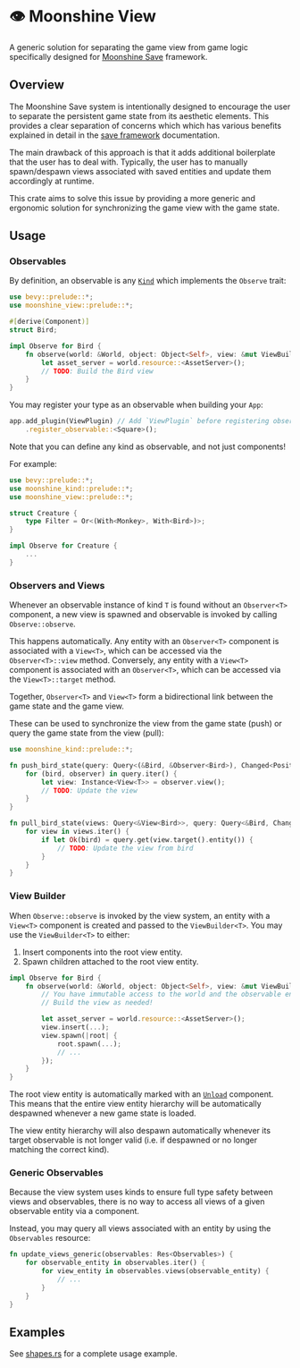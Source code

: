 # 👁️ Moonshine View

A generic solution for separating the game view from game logic specifically designed for [Moonshine Save](https://github.com/Zeenobit/moonshine_save) framework.

## Overview

The Moonshine Save system is intentionally designed to encourage the user to separate the persistent game state from its aesthetic elements. This provides a clear separation of concerns which which has various benefits explained in detail in the [save framework](https://github.com/Zeenobit/moonshine_save#Philosophy) documentation.

The main drawback of this approach is that it adds additional boilerplate that the user has to deal with. Typically, the user has to manually spawn/despawn views associated with saved entities and update them accordingly at runtime.

This crate aims to solve this issue by providing a more generic and ergonomic solution for synchronizing the game view with the game state.

## Usage

### Observables

By definition, an observable is any [`Kind`](https://docs.rs/moonshine-kind/latest/moonshine_kind/trait.Kind.html) which implements the `Observe` trait:

```rust
use bevy::prelude::*;
use moonshine_view::prelude::*;

#[derive(Component)]
struct Bird;

impl Observe for Bird {
    fn observe(world: &World, object: Object<Self>, view: &mut ViewBuilder<Self>) {
        let asset_server = world.resource::<AssetServer>();
        // TODO: Build the Bird view
    }
}
```

You may register your type as an observable when building your `App`:

```rust
app.add_plugin(ViewPlugin) // Add `ViewPlugin` before registering observables!
    .register_observable::<Square>();
```

Note that you can define any kind as observable, and not just components!

For example:

```rust
use bevy::prelude::*;
use moonshine_kind::prelude::*;
use moonshine_view::prelude::*;

struct Creature {
    type Filter = Or<(With<Monkey>, With<Bird>)>;
}

impl Observe for Creature {
    ...
}
```

### Observers and Views

Whenever an observable instance of kind `T` is found without an `Observer<T>` component, a new view is spawned and observable is invoked by calling `Observe::observe`.

This happens automatically. Any entity with an `Observer<T>` component is associated with a `View<T>`, which can be accessed via the `Observer<T>::view` method. Conversely, any entity with a `View<T>` component is associated with an `Observer<T>`, which can be accessed via the `View<T>::target` method.

Together, `Observer<T>` and `View<T>` form a bidirectional link between the game state and the game view.

These can be used to synchronize the view from the game state (push) or query the game state from the view (pull):

```rust
use moonshine_kind::prelude::*;

fn push_bird_state(query: Query<(&Bird, &Observer<Bird>), Changed<Position>>) {
    for (bird, observer) in query.iter() {
        let view: Instance<View<T>> = observer.view();
        // TODO: Update the view
    }
}

fn pull_bird_state(views: Query<&View<Bird>>, query: Query<&Bird, Changed<Position>>) {
    for view in views.iter() {
        if let Ok(bird) = query.get(view.target().entity()) {
            // TODO: Update the view from bird
        }
    }
}
```

### View Builder

When `Observe::observe` is invoked by the view system, an entity with a `View<T>` component is created and passed to the `ViewBuilder<T>`. You may use the `ViewBuilder<T>` to either:
1. Insert components into the root view entity.
2. Spawn children attached to the root view entity.

```rust
impl Observe for Bird {
    fn observe(world: &World, object: Object<Self>, view: &mut ViewBuilder<Self>) {
        // You have immutable access to the world and the observable entity's hierarchy.
        // Build the view as needed!

        let asset_server = world.resource::<AssetServer>();
        view.insert(...);
        view.spawn(|root| {
            root.spawn(...);
            // ...
        });
    }
}
```

The root view entity is automatically marked with an [`Unload`](https://docs.rs/moonshine-save/latest/moonshine_save/load/struct.Unload.html) component. This means that the entire view entity hierarchy will be automatically despawned whenever a new game state is loaded.

The view entity hierarchy will also despawn automatically whenever its target observable is not longer valid (i.e. if despawned or no longer matching the correct kind).

### Generic Observables

Because the view system uses kinds to ensure full type safety between views and observables, there is no way to access all views of a given observable entity via a component.

Instead, you may query all views associated with an entity by using the `Observables` resource:

```rust
fn update_views_generic(observables: Res<Observables>) {
    for observable_entity in observables.iter() {
        for view_entity in observables.views(observable_entity) {
            // ...
        }
    }
}
```

## Examples

See [shapes.rs](examples/shapes.rs) for a complete usage example.
